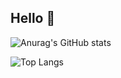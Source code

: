 ## Hello 👋

![Anurag's GitHub stats](https://github-readme-stats.vercel.app/api?username=limys0713&show_icons=true&theme=radical&hide=contribs,prs,issues)

![Top Langs](https://github-readme-stats.vercel.app/api/top-langs/?username=limys0713&langs_count=5&theme=dark&hide=swig,cmake,makefile,assembly#gh-dark-mode-only)
